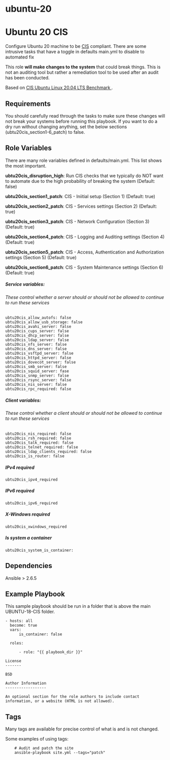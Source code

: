 # ubuntu-20
Ubuntu 20 CIS
=========

Configure Ubuntu 20 machine to be [CIS](https://www.cisecurity.org/cis-benchmarks/) compliant. There are some intrusive tasks that have a toggle in defaults main.yml to disable to automated fix

This role **will make changes to the system** that could break things. This is not an auditing tool but rather a remediation tool to be used after an audit has been conducted.

Based on [CIS Ubuntu Linux 20.04 LTS Benchmark ](https://community.cisecurity.org/collab/public/index.php).


Requirements
------------

You should carefully read through the tasks to make sure these changes will not break your systems before running this playbook.
If you want to do a dry run without changing anything, set the below sections (ubtu20cis_section1-6_patch) to false. 

Role Variables
--------------

There are many role variables defined in defaults/main.yml. This list shows the most important.

**ubtu20cis_disruption_high**: Run CIS checks that we typically do NOT want to automate due to the high probability of breaking the system (Default: false)

**ubtu20cis_section1_patch**: CIS - Iniitial setup (Section 1) (Default: true)

**ubtu20cis_section2_patch**: CIS - Services settings (Section 2) (Default: true)

**ubtu20cis_section3_patch**: CIS - Network Configuration (Section 3) (Default: true)

**ubtu20cis_section4_patch**: CIS - Logging and Auditing settings (Section 4) (Default: true)

**ubtu20cis_section5_patch**: CIS - Access, Authentication and Authorization settings (Section 5) (Default: true)

**ubtu20cis_section6_patch**: CIS - System Maintenance settings (Section 6) (Default: true) 


##### Service variables:
###### These control whether a server should or should not be allowed to continue to run these services

```
ubtu20cis_allow_autofs: false
ubtu20cis_allow_usb_storage: false
ubtu20cis_avahi_server: false
ubtu20cis_cups_server: false
ubtu20cis_dhcp_server: false
ubtu20cis_ldap_server: false
ubtu20cis_nfs_server: false
ubtu20cis_dns_server: false
ubtu20cis_vsftpd_server: false
ubtu20cis_httpd_server: false
ubtu20cis_dovecot_server: false
ubtu20cis_smb_server: false
ubtu20cis_squid_server: fase
ubtu20cis_snmp_server: false
ubtu20cis_rsync_server: false
ubtu20cis_nis_server: false
ubtu20cis_rpc_required: false
```

##### Client variables:
###### These control whether a client should or should not be allowed to continue to run these services
```
ubtu20cis_nis_required: false
ubtu20cis_rsh_required: false
ubtu20cis_talk_required: false
ubtu20cis_telnet_required: false
ubtu20cis_ldap_clients_required: false
ubtu20cis_is_router: false
```

##### IPv4 required
`ubtu20cis_ipv4_required`

##### IPv6 required
`ubtu20cis_ipv6_required`

##### X-Windows required
`ubtu20cis_xwindows_required`

##### Is system a container
`ubtu20cis_system_is_container:`

Dependencies
------------

Ansible > 2.6.5

Example Playbook
----------------

This sample playbook should be run in a folder that is above the main UBUNTU-18-CIS folder.

```
- hosts: all
  become: true
  vars:
      is_container: false

  roles:

      - role: "{{ playbook_dir }}"

License
-------

BSD

Author Information
------------------

An optional section for the role authors to include contact information, or a website (HTML is not allowed).
```

Tags
----
Many tags are available for precise control of what is and is not changed.

Some examples of using tags:

```
    # Audit and patch the site
    ansible-playbook site.yml --tags="patch"
```